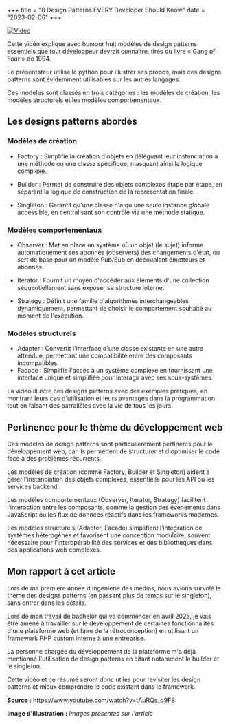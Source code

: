 +++
title = "8 Design Patterns EVERY Developer Should Know"
date = "2023-02-06"
+++

[![Video](https://img.youtube.com/vi/tAuRQs_d9F8/maxresdefault.jpg)](https://www.youtube.com/watch?v=tAuRQs_d9F8)

Cette vidéo explique avec humour huit modèles de design patterns essentiels que tout développeur devrait connaître, tirés du livre « Gang of Four » de 1994. 

Le présentateur utilise le python pour illustrer ses propos, mais ces designs patterns sont évidemment utilisables sur les autres langages.

Ces modèles sont classés en trois catégories : les modèles de création, les modèles structurels et les modèles comportementaux. 

## Les designs patterns abordés

### Modèles de création

- Factory : Simplifie la création d'objets en déléguant leur instanciation à une méthode ou une classe spécifique, masquant ainsi la logique complexe.

- Builder : Permet de construire des objets complexes étape par étape, en séparant la logique de construction de la représentation finale.

- Singleton : Garantit qu'une classe n'a qu'une seule instance globale accessible, en centralisant son contrôle via une méthode statique.

### Modèles comportementaux
- Observer : Met en place un système où un objet (le sujet) informe automatiquement ses abonnés (observers) des changements d'état, ou sert de base pour un modèle Pub/Sub en découplant émetteurs et abonnés.

- Iterator : Fournit un moyen d'accéder aux éléments d'une collection séquentiellement sans exposer sa structure interne.

- Strategy : Définit une famille d'algorithmes interchangeables dynamiquement, permettant de choisir le comportement souhaité au moment de l'exécution.

### Modèles structurels
- Adapter : Convertit l'interface d'une classe existante en une autre attendue, permettant une compatibilité entre des composants incompatibles.
- Facade : Simplifie l'accès à un système complexe en fournissant une interface unique et simplifiée pour interagir avec ses sous-systèmes.

La vidéo illustre ces designs patterns avec des exemples pratiques, en montrant leurs cas d'utilisation et leurs avantages dans la programmation tout en faisant des parrallèles avec la vie de tous les jours.

## Pertinence pour le thème du développement web

Ces modèles de design patterns sont particulièrement pertinents pour le développement web, car ils permettent de structurer et d'optimiser le code face à des problèmes récurrents. 

Les modèles de création (comme Factory, Builder et Singleton) aident à gérer l’instanciation des objets complexes, essentielle pour les API ou les services backend. 

Les modèles comportementaux (Observer, Iterator, Strategy) facilitent l’interaction entre les composants, comme la gestion des événements dans JavaScript ou les flux de données réactifs dans les frameworks modernes. 

Les modèles structurels (Adapter, Facade) simplifient l’intégration de systèmes hétérogènes et favorisent une conception modulaire, souvent nécessaire pour l’interopérabilité des services et des bibliothèques dans des applications web complexes.

## Mon rapport à cet article

Lors de ma première année d'ingénierie des médias, nous avions survolé le thème des designs patterns (en passant plus de temps sur le singleton), sans entrer dans les détails.

Lors de mon travail de bachelor qui va commencer en avril 2025, je vais être amené à travailler sur le développement de certaines fonctionnalités d'une plateforme web (et faire de la rétroconception) en utilisant un framework PHP custom interne à une entreprise.

La personne chargée du développement de la plateforme m'a déjà mentionné l'utilisation de design patterns en citant notamment le builder et le singleton. 

Cette vidéo et ce résumé seront donc utiles pour revisiter les design patterns et mieux comprendre le code existant dans le framework.


**Source :** https://www.youtube.com/watch?v=tAuRQs_d9F8 

**Image d'illustration :** *Images présentes sur l'article*






